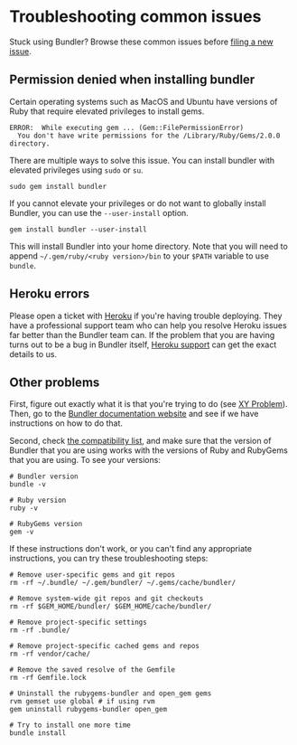 # Troubleshooting common issues

Stuck using Bundler? Browse these common issues before [filing a new issue](contributing/ISSUES.md).

## Permission denied when installing bundler

Certain operating systems such as MacOS and Ubuntu have versions of Ruby that require elevated privileges to install gems.

    ERROR:  While executing gem ... (Gem::FilePermissionError)
      You don't have write permissions for the /Library/Ruby/Gems/2.0.0 directory.

There are multiple ways to solve this issue. You can install bundler with elevated privileges using `sudo` or `su`.

    sudo gem install bundler

If you cannot elevate your privileges or do not want to globally install Bundler, you can use the `--user-install` option.

    gem install bundler --user-install

This will install Bundler into your home directory. Note that you will need to append `~/.gem/ruby/<ruby version>/bin` to your `$PATH` variable to use `bundle`.

## Heroku errors

Please open a ticket with [Heroku](https://www.heroku.com) if you're having trouble deploying. They have a professional support team who can help you resolve Heroku issues far better than the Bundler team can. If the problem that you are having turns out to be a bug in Bundler itself, [Heroku support](https://www.heroku.com/support) can get the exact details to us.

## Other problems

First, figure out exactly what it is that you're trying to do (see [XY Problem](http://xyproblem.info/)). Then, go to the [Bundler documentation website](http://bundler.io) and see if we have instructions on how to do that.

Second, check [the compatibility
list](http://bundler.io/compatibility.html), and make sure that the version of Bundler that you are using works with the versions of Ruby and RubyGems that you are using. To see your versions:

    # Bundler version
    bundle -v

    # Ruby version
    ruby -v

    # RubyGems version
    gem -v

If these instructions don't work, or you can't find any appropriate instructions, you can try these troubleshooting steps:

    # Remove user-specific gems and git repos
    rm -rf ~/.bundle/ ~/.gem/bundler/ ~/.gems/cache/bundler/

    # Remove system-wide git repos and git checkouts
    rm -rf $GEM_HOME/bundler/ $GEM_HOME/cache/bundler/

    # Remove project-specific settings
    rm -rf .bundle/

    # Remove project-specific cached gems and repos
    rm -rf vendor/cache/

    # Remove the saved resolve of the Gemfile
    rm -rf Gemfile.lock

    # Uninstall the rubygems-bundler and open_gem gems
    rvm gemset use global # if using rvm
    gem uninstall rubygems-bundler open_gem

    # Try to install one more time
    bundle install
